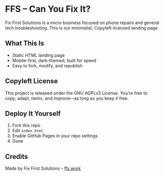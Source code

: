 # FFS – Can You Fix It?

Fix First Solutions is a micro business focused on phone repairs and general tech troubleshooting. This is our minimalist, Copyleft-licensed landing page.

## What This Is

- Static HTML landing page
- Mobile-first, dark-themed, built for speed
- Easy to fork, modify, and republish

## Copyleft License

This project is released under the GNU AGPLv3 License. You’re free to copy, adapt, remix, and improve—as long as you keep it free.

## Deploy It Yourself

1. Fork this repo
2. Edit `index.html`
3. Enable GitHub Pages in your repo settings
4. Done

## Credits

Made by Fix First Solutions – [ffs.work](https://ffs.work)
